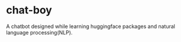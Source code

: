 # chat-boy
A chatbot designed while learning huggingface packages and natural language processing(NLP).
